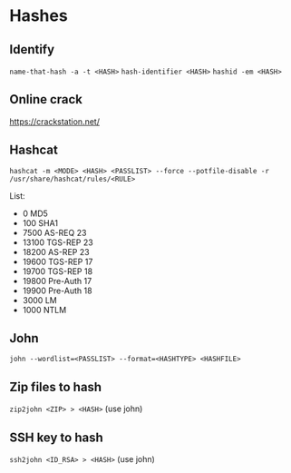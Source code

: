 # Hashes
## Identify
`name-that-hash -a -t <HASH>`
`hash-identifier <HASH>`
`hashid -em <HASH>`

## Online crack
https://crackstation.net/

## Hashcat
`hashcat -m <MODE> <HASH> <PASSLIST> --force --potfile-disable -r /usr/share/hashcat/rules/<RULE>`

List:
* 0 MD5
* 100 SHA1
* 7500 AS-REQ 23
* 13100 TGS-REP 23
* 18200 AS-REP 23
* 19600 TGS-REP 17
* 19700 TGS-REP 18
* 19800 Pre-Auth 17
* 19900 Pre-Auth 18
* 3000 LM
* 1000 NTLM

## John
`john --wordlist=<PASSLIST> --format=<HASHTYPE> <HASHFILE>`

## Zip files to hash
`zip2john <ZIP> > <HASH>` (use john)

## SSH key to hash
`ssh2john <ID_RSA> > <HASH>` (use john)